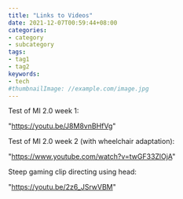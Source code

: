 ```yaml
---
title: "Links to Videos"
date: 2021-12-07T00:59:44+08:00
categories:
- category
- subcategory
tags:
- tag1
- tag2
keywords:
- tech
#thumbnailImage: //example.com/image.jpg
---
```


Test of MI 2.0 week 1:

"https://youtu.be/J8M8vnBHfVg"

Test of MI 2.0 week 2 (with wheelchair adaptation):

"https://www.youtube.com/watch?v=twGF33ZlOjA"

Steep gaming clip directing using head:

"https://youtu.be/2z6_JSrwVBM"

<!--more-->
